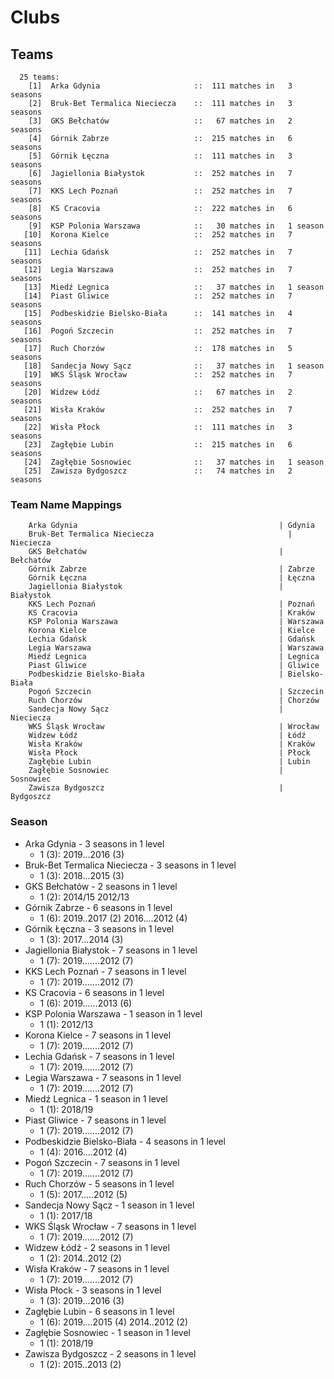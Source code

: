 # Clubs

## Teams

```
  25 teams:
    [1]  Arka Gdynia                     ::  111 matches in   3 seasons
    [2]  Bruk-Bet Termalica Nieciecza    ::  111 matches in   3 seasons
    [3]  GKS Bełchatów                   ::   67 matches in   2 seasons
    [4]  Górnik Zabrze                   ::  215 matches in   6 seasons
    [5]  Górnik Łęczna                   ::  111 matches in   3 seasons
    [6]  Jagiellonia Białystok           ::  252 matches in   7 seasons
    [7]  KKS Lech Poznań                 ::  252 matches in   7 seasons
    [8]  KS Cracovia                     ::  222 matches in   6 seasons
    [9]  KSP Polonia Warszawa            ::   30 matches in   1 season
   [10]  Korona Kielce                   ::  252 matches in   7 seasons
   [11]  Lechia Gdańsk                   ::  252 matches in   7 seasons
   [12]  Legia Warszawa                  ::  252 matches in   7 seasons
   [13]  Miedź Legnica                   ::   37 matches in   1 season
   [14]  Piast Gliwice                   ::  252 matches in   7 seasons
   [15]  Podbeskidzie Bielsko-Biała      ::  141 matches in   4 seasons
   [16]  Pogoń Szczecin                  ::  252 matches in   7 seasons
   [17]  Ruch Chorzów                    ::  178 matches in   5 seasons
   [18]  Sandecja Nowy Sącz              ::   37 matches in   1 season
   [19]  WKS Śląsk Wrocław               ::  252 matches in   7 seasons
   [20]  Widzew Łódź                     ::   67 matches in   2 seasons
   [21]  Wisła Kraków                    ::  252 matches in   7 seasons
   [22]  Wisła Płock                     ::  111 matches in   3 seasons
   [23]  Zagłębie Lubin                  ::  215 matches in   6 seasons
   [24]  Zagłębie Sosnowiec              ::   37 matches in   1 season
   [25]  Zawisza Bydgoszcz               ::   74 matches in   2 seasons
```


### Team Name Mappings



```
    Arka Gdynia                                             | Gdynia
    Bruk-Bet Termalica Nieciecza                              | Nieciecza
    GKS Bełchatów                                           | Bełchatów
    Górnik Zabrze                                           | Zabrze
    Górnik Łęczna                                           | Łęczna
    Jagiellonia Białystok                                   | Białystok
    KKS Lech Poznań                                         | Poznań
    KS Cracovia                                             | Kraków
    KSP Polonia Warszawa                                    | Warszawa
    Korona Kielce                                           | Kielce
    Lechia Gdańsk                                           | Gdańsk
    Legia Warszawa                                          | Warszawa
    Miedź Legnica                                           | Legnica
    Piast Gliwice                                           | Gliwice
    Podbeskidzie Bielsko-Biała                              | Bielsko-Biała
    Pogoń Szczecin                                          | Szczecin
    Ruch Chorzów                                            | Chorzów
    Sandecja Nowy Sącz                                      | Nieciecza
    WKS Śląsk Wrocław                                       | Wrocław
    Widzew Łódź                                             | Łódź
    Wisła Kraków                                            | Kraków
    Wisła Płock                                             | Płock
    Zagłębie Lubin                                          | Lubin
    Zagłębie Sosnowiec                                      | Sosnowiec
    Zawisza Bydgoszcz                                       | Bydgoszcz
```



### Season

- Arka Gdynia - 3 seasons in 1 level
  - 1 (3): 2019...2016 (3)
- Bruk-Bet Termalica Nieciecza - 3 seasons in 1 level
  - 1 (3): 2018...2015 (3)
- GKS Bełchatów - 2 seasons in 1 level
  - 1 (2): 2014/15 2012/13
- Górnik Zabrze - 6 seasons in 1 level
  - 1 (6): 2019..2017 (2) 2016....2012 (4)
- Górnik Łęczna - 3 seasons in 1 level
  - 1 (3): 2017...2014 (3)
- Jagiellonia Białystok - 7 seasons in 1 level
  - 1 (7): 2019.......2012 (7)
- KKS Lech Poznań - 7 seasons in 1 level
  - 1 (7): 2019.......2012 (7)
- KS Cracovia - 6 seasons in 1 level
  - 1 (6): 2019......2013 (6)
- KSP Polonia Warszawa - 1 season in 1 level
  - 1 (1): 2012/13
- Korona Kielce - 7 seasons in 1 level
  - 1 (7): 2019.......2012 (7)
- Lechia Gdańsk - 7 seasons in 1 level
  - 1 (7): 2019.......2012 (7)
- Legia Warszawa - 7 seasons in 1 level
  - 1 (7): 2019.......2012 (7)
- Miedź Legnica - 1 season in 1 level
  - 1 (1): 2018/19
- Piast Gliwice - 7 seasons in 1 level
  - 1 (7): 2019.......2012 (7)
- Podbeskidzie Bielsko-Biała - 4 seasons in 1 level
  - 1 (4): 2016....2012 (4)
- Pogoń Szczecin - 7 seasons in 1 level
  - 1 (7): 2019.......2012 (7)
- Ruch Chorzów - 5 seasons in 1 level
  - 1 (5): 2017.....2012 (5)
- Sandecja Nowy Sącz - 1 season in 1 level
  - 1 (1): 2017/18
- WKS Śląsk Wrocław - 7 seasons in 1 level
  - 1 (7): 2019.......2012 (7)
- Widzew Łódź - 2 seasons in 1 level
  - 1 (2): 2014..2012 (2)
- Wisła Kraków - 7 seasons in 1 level
  - 1 (7): 2019.......2012 (7)
- Wisła Płock - 3 seasons in 1 level
  - 1 (3): 2019...2016 (3)
- Zagłębie Lubin - 6 seasons in 1 level
  - 1 (6): 2019....2015 (4) 2014..2012 (2)
- Zagłębie Sosnowiec - 1 season in 1 level
  - 1 (1): 2018/19
- Zawisza Bydgoszcz - 2 seasons in 1 level
  - 1 (2): 2015..2013 (2)

